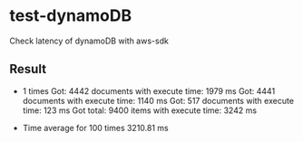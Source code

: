 # test-dynamoDB
Check latency of dynamoDB with aws-sdk

## Result
- 1 times
Got: 4442 documents with execute time: 1979 ms
Got: 4441 documents with execute time: 1140 ms
Got: 517 documents with execute time: 123 ms
Got total: 9400 items with execute time: 3242 ms

- Time average for 100 times
3210.81 ms

